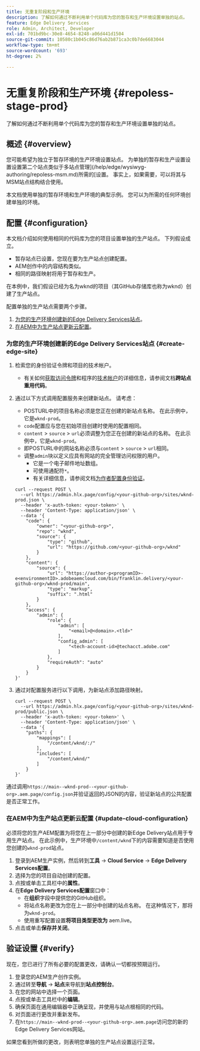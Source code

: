 ```yaml
---
title: 无重复阶段和生产环境
description: 了解如何通过不断利用单个代码库为您的暂存和生产环境设置单独的站点。
feature: Edge Delivery Services
role: Admin, Architect, Developer
exl-id: 701bd9bc-30e8-4654-8248-a06d441d1504
source-git-commit: 10580c1b045c86d76ab2b871ca3c0b7de6683044
workflow-type: tm+mt
source-wordcount: '693'
ht-degree: 2%

---
```


# 无重复阶段和生产环境 {#repoless-stage-prod}

了解如何通过不断利用单个代码库为您的暂存和生产环境设置单独的站点。

## 概述 {#overview}

您可能希望为独立于暂存环境的生产环境设置站点。 为单独的暂存和生产设置设置设置第二个站点类似于多站点管理](/help/edge/wysiwyg-authoring/repoless-msm.md)所需的[设置。 事实上，如果需要，可以将其与MSM站点结构结合使用。

本文档使用单独的暂存环境和生产环境的典型示例。 您可以为所需的任何环境创建单独的环境。

## 配置 {#configuration}

本文档介绍如何使用相同的代码库为您的项目设置单独的生产站点。 下列假设成立。

* 暂存站点已设置，您现在要为生产站点创建配置。
* AEM创作中的内容结构类似。
* 相同的路径映射将用于暂存和生产。

在本例中，我们假设已经为名为wknd的项目（其GitHub存储库也称为wknd）创建了生产站点。

配置单独的生产站点需要两个步骤。

1. [为您的生产环境创建新的Edge Delivery Services站点](#create-edge-site)。
1. [在AEM中为生产站点更新云配置](#update-cloud-configuration)。

### 为您的生产环境创建新的Edge Delivery Services站点 {#create-edge-site}

1. 检索您的身份验证令牌和项目的技术帐户。
   * 有关如何[获取访问令牌](/help/edge/wysiwyg-authoring/repoless.md#access-token)和程序的[技术帐户](/help/edge/wysiwyg-authoring/repoless.md#access-control)的详细信息，请参阅文档&#x200B;**跨站点重用代码**。
1. 通过以下方式调用配置服务来创建新站点。 请考虑：
   * POSTURL中的项目名称必须是您正在创建的新站点名称。 在此示例中，它是`wknd-prod`。
   * `code`配置应与您在初始项目创建时使用的配置相同。
   * `content` > `source` > `url`必须调整为您正在创建的新站点的名称。 在此示例中，它是`wknd-prod`。
   * 即POSTURL中的网站名称必须与`content` > `source` > `url`相同。
   * 调整`admin`块以定义应具有网站的完全管理访问权限的用户。
      * 它是一个电子邮件地址数组。
      * 可使用通配符`*`。
      * 有关详细信息，请参阅文档[为作者配置身份验证](https://www.aem.live/docs/authentication-setup-authoring#default-roles)。

   ```text
   curl --request POST \
     --url https://admin.hlx.page/config/<your-github-org>/sites/wknd-prod.json \
     --header 'x-auth-token: <your-token>' \
     --header 'Content-Type: application/json' \
     --data '{
       "code": {
           "owner": "<your-github-org>",
           "repo": "wknd",
           "source": {
               "type": "github",
               "url": "https://github.com/<your-github-org>/wknd"
           }
       },
       "content": {
           "source": {
               "url": "https://author-p<programID>-e<environmentID>.adobeaemcloud.com/bin/franklin.delivery/<your-github-org>/wknd-prod/main",
               "type": "markup",
               "suffix": ".html"
           }
       },
       "access": {
           "admin": {
               "role": {
                   "admin": [
                       "<email>@<domain>.<tld>"
                   ],
                   "config_admin": [
                       "<tech-account-id>@techacct.adobe.com"
                   ]
               },
               "requireAuth": "auto"
           }
       }
   }'
   ```

1. 通过对配置服务进行以下调用，为新站点添加路径映射。

   ```text
   curl --request POST \
     --url https://admin.hlx.page/config/<your-github-org>/sites/wknd-prod/public.json \
     --header 'x-auth-token: <your-token>' \
     --header 'Content-Type: application/json' \
     --data '{
       "paths": {
           "mappings": [
               "/content/wknd/:/"
           ],
           "includes": [
               "/content/wknd/"
           ]
       }
   }'
   ```

通过调用`https://main--wknd-prod--<your-github-org>.aem.page/config.json`并验证返回的JSON的内容，验证新站点的公共配置是否正常工作。

### 在AEM中为生产站点更新云配置 {#update-cloud-configuration}

必须将您的生产AEM配置为将您在上一部分中创建的新Edge Delivery站点用于专用生产站点。 在此示例中，生产环境中`/content/wknd`下的内容需要知道是否使用您创建的`wknd-prod`站点。

1. 登录到AEM生产实例，然后转到&#x200B;**工具** -> **Cloud Service** -> **Edge Delivery Services配置**。
1. 选择为您的项目自动创建的配置。
1. 点按或单击工具栏中的&#x200B;**属性**。
1. 在&#x200B;**Edge Delivery Services配置**&#x200B;窗口中：
   * 在&#x200B;**组织**&#x200B;字段中提供您的GitHub组织。
   * 将站点名称更改为您在上一部分中创建的站点名称。 在这种情况下，那将为`wknd-prod`。
   * 使用重写配置设置&#x200B;**将项目类型更改为** aem.live。
1. 点击或单击&#x200B;**保存并关闭**。

## 验证设置 {#verify}

现在，您已进行了所有必要的配置更改，请确认一切都按预期运行。

1. 登录您的AEM生产创作实例。
1. 通过转至&#x200B;**导航** -> **站点**&#x200B;来导航到&#x200B;**站点控制台**。
1. 在您的网站中选择一个页面。
1. 点按或单击工具栏中的&#x200B;**编辑**。
1. 确保页面在通用编辑器中正确呈现，并使用与站点根相同的代码。
1. 对页面进行更改并重新发布。
1. 在`https://main--wknd-prod--<your-github-org>.aem.page`访问您的新的Edge Delivery Services网站。

如果您看到所做的更改，则表明您单独的生产站点设置运行正常。

